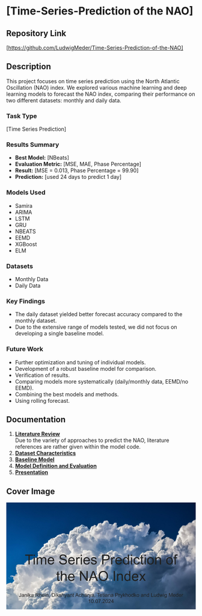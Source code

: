 # [Time-Series-Prediction of the NAO]

## Repository Link

[https://github.com/LudwigMeder/Time-Series-Prediction-of-the-NAO]

## Description

This project focuses on time series prediction using the North Atlantic Oscillation (NAO) index. We explored various machine learning and deep learning models to forecast the NAO index, comparing their performance on two different datasets: monthly and daily data.

### Task Type

[Time Series Prediction]

### Results Summary

- **Best Model:** [NBeats]
- **Evaluation Metric:** [MSE, MAE, Phase Percentage]
- **Result:** [MSE = 0.013, Phase Percentage = 99.90]
- **Prediction:** [used 24 days to predict 1 day]

### Models Used

- Samira
- ARIMA
- LSTM
- GRU
- NBEATS
- EEMD
- XGBoost
- ELM

### Datasets

- Monthly Data
- Daily Data

### Key Findings

- The daily dataset yielded better forecast accuracy compared to the monthly dataset.
- Due to the extensive range of models tested, we did not focus on developing a single baseline model.

### Future Work

- Further optimization and tuning of individual models.
- Development of a robust baseline model for comparison.
- Verification of results.
- Comparing models more systematically (daily/monthly data, EEMD/no EEMD).
- Combining the best models and methods.
- Using rolling forecast.

## Documentation

1. **[Literature Review](0_LiteratureReview/README.md)**  
Due to the variety of approaches to predict the NAO, literature references are rather given within the model code.
3. **[Dataset Characteristics](1_DatasetCharacteristics/exploratory_data_analysis.ipynb)**
4. **[Baseline Model](2_BaselineModel/baseline_model.ipynb)**
5. **[Model Definition and Evaluation](3_Model/model_definition_evaluation)**
6. **[Presentation](4_Presentation/README.md)**

## Cover Image

![Project Cover Image](CoverImage/TimeSeriesPrediction_NAO.png)
